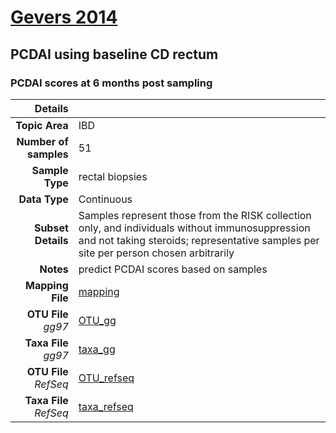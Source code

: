 # [Gevers 2014]( ../docs/gevers.html )
## PCDAI using baseline CD rectum

### PCDAI scores at 6 months post sampling

| Details                   |                                                           |
| ------------------------: |-----------------------------------------------------------|
| **Topic Area**                | IBD                                                |
| **Number of samples**         | 51                                         |
| **Sample Type**               | rectal biopsies                                         |
| **Data Type**                 | Continuous                                           |
| **Subset Details**            | Samples represent those from the RISK collection only, and individuals without immunosuppression and not taking steroids; representative samples per site per person chosen arbitrarily                                  |
| **Notes**                     | predict PCDAI scores based on samples                                         |
| **Mapping File**              | [mapping]( ../datasets/gevers/mapping-pcdai-rectum)        |
| **OTU File** *gg97*           | [OTU_gg]( ../datasets/gevers/gg/otutable.txt)          |
| **Taxa File** *gg97*          | [taxa_gg]( ../datasets/gevers/gg/taxatable.txt)        |
| **OTU File** *RefSeq*         | [OTU_refseq]( ../datasets/gevers/refseq/otutable.txt)  |
| **Taxa File** *RefSeq*        | [taxa_refseq]( ../datasets/gevers/refseq/taxatable.txt)|